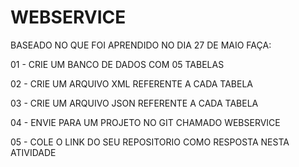 # WEBSERVICE

BASEADO NO QUE FOI APRENDIDO NO DIA 27 DE MAIO FAÇA:

01 - CRIE UM BANCO DE DADOS COM 05 TABELAS

02 - CRIE UM ARQUIVO XML REFERENTE A CADA TABELA

03 - CRIE UM ARQUIVO JSON REFERENTE A CADA TABELA

04 - ENVIE PARA UM PROJETO NO GIT CHAMADO WEBSERVICE

05 - COLE O LINK DO SEU REPOSITORIO COMO RESPOSTA NESTA ATIVIDADE